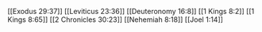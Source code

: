 [[Exodus 29:37]]
[[Leviticus 23:36]]
[[Deuteronomy 16:8]]
[[1 Kings 8:2]]
[[1 Kings 8:65]]
[[2 Chronicles 30:23]]
[[Nehemiah 8:18]]
[[Joel 1:14]]
